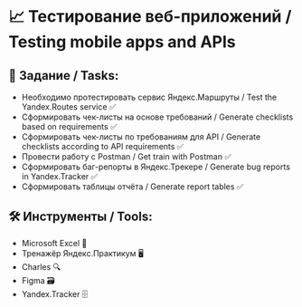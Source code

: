 # :chart_with_upwards_trend: Тестирование веб-приложений / Testing mobile apps and APIs

## :bookmark_tabs: Задание / Tasks:
- Необходимо протестировать сервис Яндекс.Маршруты / Test the Yandex.Routes service :white_check_mark: 
- Сформировать чек-листы на основе требований / Generate checklists based on requirements :white_check_mark:
- Сформировать чек-листы по требованиям для API / Generate checklists according to API requirements :white_check_mark:
- Провести работу с Postman / Get train with Postman :white_check_mark:
- Сформировать баг-репорты в Яндекс.Трекере / Generate bug reports in Yandex.Tracker :white_check_mark:
- Сформировать таблицы отчёта / Generate report tables :white_check_mark:

## :hammer_and_wrench: Инструменты / Tools:
- Microsoft Excel :briefcase:
- Тренажёр Яндекс.Практикум :desktop_computer:
- Charles :mag:
- Figma :card_file_box:
- Yandex.Tracker :file_cabinet:

